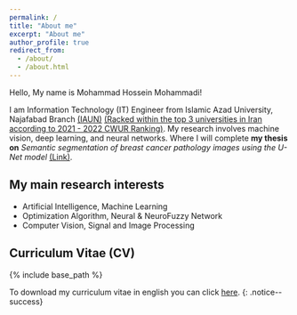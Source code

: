 ```yaml
---
permalink: /
title: "About me"
excerpt: "About me"
author_profile: true
redirect_from: 
  - /about/
  - /about.html
---
```


Hello, My name is Mohammad Hossein Mohammadi!<br>

I am Information Technology (IT) Engineer from Islamic Azad University, Najafabad Branch <a href="https://cwur.org/2021-22/Islamic-Azad-University.php" target="_blank">(IAUN)</a> <u>(Racked within the top 3 universities in Iran according to 2021 - 2022 CWUR Ranking)</u>. My research involves machine vision, deep learning, and neural networks. Where I will complete <strong>my thesis on</strong> <em>Semantic segmentation of breast cancer pathology images using the U-Net model</em> <a href="https://www.google.com" target="_blank"> (Link)</a>.

My main research interests
------
* Artificial Intelligence, Machine Learning
* Optimization Algorithm, Neural & NeuroFuzzy Network
* Computer Vision, Signal and Image Processing

Curriculum Vitae (CV)
------
{% include base_path %}

To download my curriculum vitae in english you can click [here](../files/CV/CurriculumVitae.pdf).
{: .notice--success}
